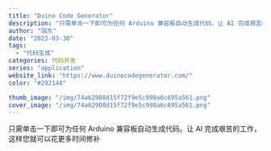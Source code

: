 ```yaml
---
title: "Duino Code Generator"
description: "只需单击一下即可为任何 Arduino 兼容板自动生成代码。让 AI 完成艰苦的工作，这样您就可以花更多时间修补"
author: "瑞东"
date: "2023-03-30"
tags:
  - "代码生成"
categories: 代码开发
series: "application"
website_link: "https://www.duinocodegenerator.com/"
color: "#292148"

thumb_image: "/img/74a62908d15f72f9e5c998a6c695a561.png"
cover_image: "/img/74a62908d15f72f9e5c998a6c695a561.png"
---
```


只需单击一下即可为任何 Arduino 兼容板自动生成代码。让 AI 完成艰苦的工作，这样您就可以花更多时间修补